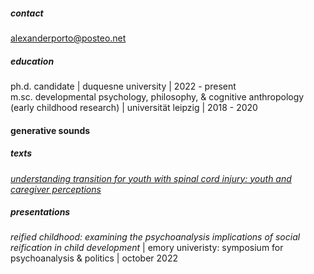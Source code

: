 ##### contact
alexanderporto@posteo.net 
##### education
ph.d. candidate | duquesne university | 2022 - present  
m.sc. developmental psychology, philosophy, & cognitive anthropology (early childhood research) | universität leipzig | 2018 - 2020  
#### generative sounds

##### texts 
[*understanding transition for youth with spinal cord injury: youth and caregiver perceptions*](https://pubmed.ncbi.nlm.nih.gov/30758272/)
##### presentations 
*reified childhood: examining the psychoanalysis implications of social reification in child development* | emory univeristy: symposium for psychoanalysis & politics | october 2022 

    
  
